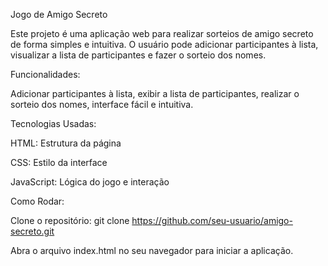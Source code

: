 Jogo de Amigo Secreto

Este projeto é uma aplicação web para realizar sorteios de amigo secreto de forma simples e intuitiva. O usuário pode adicionar participantes à lista, visualizar a lista de participantes e fazer o sorteio dos nomes.

Funcionalidades:

Adicionar participantes à lista, exibir a lista de participantes, realizar o sorteio dos nomes, interface fácil e intuitiva.



Tecnologias Usadas:

HTML: Estrutura da página

CSS: Estilo da interface

JavaScript: Lógica do jogo e interação



Como Rodar:

Clone o repositório:
git clone https://github.com/seu-usuario/amigo-secreto.git

Abra o arquivo index.html no seu navegador para iniciar a aplicação.

